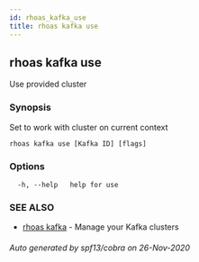 ```yaml
---
id: rhoas_kafka_use
title: rhoas kafka use
---
```

## rhoas kafka use

Use provided cluster

### Synopsis

Set to work with cluster on current context

```
rhoas kafka use [Kafka ID] [flags]
```

### Options

```
  -h, --help   help for use
```

### SEE ALSO

* [rhoas kafka](rhoas_kafka.md)	 - Manage your Kafka clusters

###### Auto generated by spf13/cobra on 26-Nov-2020
